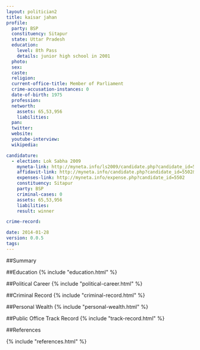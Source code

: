 ```yaml
---
layout: politician2
title: kaisar jahan
profile: 
  party: BSP
  constituency: Sitapur
  state: Uttar Pradesh
  education: 
    level: 8th Pass
    details: junior high school in 2001
  photo: 
  sex: 
  caste: 
  religion: 
  current-office-title: Member of Parliament
  crime-accusation-instances: 0
  date-of-birth: 1975
  profession: 
  networth: 
    assets: 65,53,956
    liabilities: 
  pan: 
  twitter: 
  website: 
  youtube-interview: 
  wikipedia: 

candidature: 
  - election: Lok Sabha 2009
    myneta-link: http://myneta.info/ls2009/candidate.php?candidate_id=5502
    affidavit-link: http://myneta.info/candidate.php?candidate_id=5502&scan=original
    expenses-link: http://myneta.info/expense.php?candidate_id=5502
    constituency: Sitapur 
    party: BSP
    criminal-cases: 0
    assets: 65,53,956
    liabilities: 
    result: winner 

crime-record: 

date: 2014-01-28
version: 0.0.5
tags: 
---
```

##Summary


##Education
{% include "education.html" %}


##Political Career
{% include "political-career.html" %}


##Criminal Record
{% include "criminal-record.html" %}


##Personal Wealth
{% include "personal-wealth.html" %}


##Public Office Track Record
{% include "track-record.html" %}


##References


{% include "references.html" %}